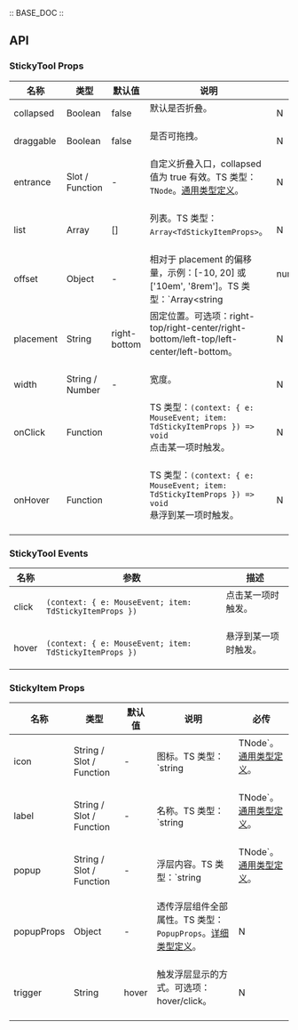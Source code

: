 :: BASE_DOC ::

## API
### StickyTool Props

名称 | 类型 | 默认值 | 说明 | 必传
-- | -- | -- | -- | --
collapsed | Boolean | false | 默认是否折叠。<br/><br/> | N
draggable | Boolean | false | 是否可拖拽。<br/><br/> | N
entrance | Slot / Function | - | 自定义折叠入口，collapsed 值为 true 有效。TS 类型：`TNode`。[通用类型定义](https://github.com/Tencent/tdesign-vue/blob/develop/src/common.ts)。<br/><br/> | N
list | Array | [] | 列表。TS 类型：`Array<TdStickyItemProps>`。<br/><br/> | N
offset | Object | - | 相对于 placement 的偏移量，示例：[-10, 20] 或 ['10em', '8rem']。TS 类型：`Array<string | number>`。<br/><br/> | N
placement | String | right-bottom | 固定位置。可选项：right-top/right-center/right-bottom/left-top/left-center/left-bottom。<br/><br/> | N
width | String / Number | - | 宽度。<br/><br/> | N
onClick | Function |  | TS 类型：`(context: { e: MouseEvent; item: TdStickyItemProps }) => void`<br/>点击某一项时触发。<br/><br/> | N
onHover | Function |  | TS 类型：`(context: { e: MouseEvent; item: TdStickyItemProps }) => void`<br/>悬浮到某一项时触发。<br/><br/> | N

### StickyTool Events

名称 | 参数 | 描述
-- | -- | --
click | `(context: { e: MouseEvent; item: TdStickyItemProps })` | 点击某一项时触发。<br/><br/>
hover | `(context: { e: MouseEvent; item: TdStickyItemProps })` | 悬浮到某一项时触发。<br/><br/>

### StickyItem Props

名称 | 类型 | 默认值 | 说明 | 必传
-- | -- | -- | -- | --
icon | String / Slot / Function | - | 图标。TS 类型：`string | TNode`。[通用类型定义](https://github.com/Tencent/tdesign-vue/blob/develop/src/common.ts)。<br/><br/> | N
label | String / Slot / Function | - | 名称。TS 类型：`string | TNode`。[通用类型定义](https://github.com/Tencent/tdesign-vue/blob/develop/src/common.ts)。<br/><br/> | N
popup | String / Slot / Function | - | 浮层内容。TS 类型：`string | TNode`。[通用类型定义](https://github.com/Tencent/tdesign-vue/blob/develop/src/common.ts)。<br/><br/> | N
popupProps | Object | - | 透传浮层组件全部属性。TS 类型：`PopupProps`。[详细类型定义](https://github.com/Tencent/tdesign-vue/tree/develop/src/sticky-tool/type.ts)。<br/><br/> | N
trigger | String | hover | 触发浮层显示的方式。可选项：hover/click。<br/><br/> | N
